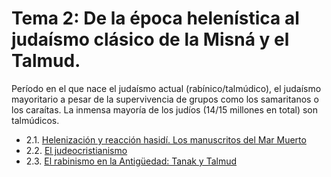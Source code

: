 # Tema 2: De la época helenística al judaísmo clásico de la Misná y el Talmud.

Período en el que nace el judaísmo actual (rabínico/talmúdico), el judaísmo mayoritario a pesar de la supervivencia de grupos como los samaritanos o los caraítas. La inmensa mayoría de los judíos (14/15 millones en total) son talmúdicos. 

- 2.1. [Helenización y reacción hasidí. Los manuscritos del Mar Muerto](https://dh4ih.github.io/mcr1/judaismo/apuntes/jdmo_t2/jdmo_t2-1)
- 2.2. [El judeocristianismo](https://dh4ih.github.io/mcr1/judaismo/apuntes/jdmo_t2/jdmo_t2-2)
- 2.3. [El rabinismo en la Antigüedad: Tanak y Talmud](https://dh4ih.github.io/mcr1/judaismo/apuntes/jdmo_t2/jdmo_t2-3)